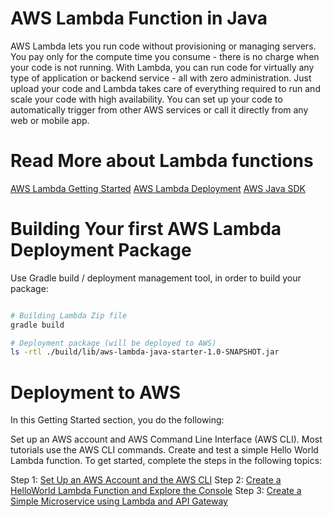 # AWS Lambda Function in Java
AWS Lambda lets you run code without provisioning or managing servers. You pay only for the compute time you consume - there is no charge when your code is not running. With Lambda, you can run code for virtually any type of application or backend service - all with zero administration. Just upload your code and Lambda takes care of everything required to run and scale your code with high availability. You can set up your code to automatically trigger from other AWS services or call it directly from any web or mobile app.

# Read More about Lambda functions
[AWS Lambda Getting Started](https://docs.aws.amazon.com/lambda/latest/dg/getting-started.html)
[AWS Lambda Deployment](https://docs.aws.amazon.com/lambda/latest/dg/create-deployment-pkg-zip-java.html)
[AWS Java SDK](https://aws.amazon.com/sdk-for-java/)

# Building Your first AWS Lambda Deployment Package

Use Gradle build / deployment management tool, in order to build your package:
```bash

# Building Lambda Zip file
gradle build

# Deployment package (will be deployed to AWS)
ls -rtl ./build/lib/aws-lambda-java-starter-1.0-SNAPSHOT.jar

```
# Deployment to AWS
In this Getting Started section, you do the following:

Set up an AWS account and AWS Command Line Interface (AWS CLI). Most tutorials use the AWS CLI commands.
Create and test a simple Hello World Lambda function.
To get started, complete the steps in the following topics:

Step 1: [Set Up an AWS Account and the AWS CLI](https://docs.aws.amazon.com/lambda/latest/dg/setup.html)
Step 2: [Create a HelloWorld Lambda Function and Explore the Console](https://docs.aws.amazon.com/lambda/latest/dg/getting-started-create-function.html)
Step 3: [Create a Simple Microservice using Lambda and API Gateway](https://docs.aws.amazon.com/lambda/latest/dg/with-on-demand-https-example-configure-event-source_1.html)

